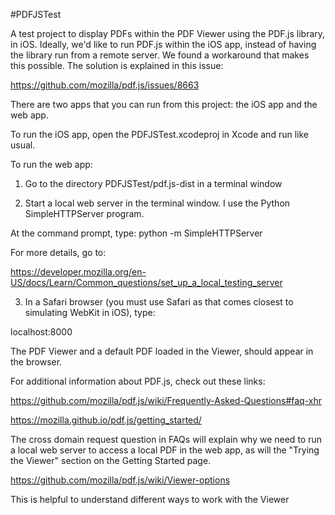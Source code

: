 #PDFJSTest

A test project to display PDFs within the PDF Viewer using the PDF.js library, in iOS. Ideally, we'd like to run PDF.js within the iOS app, instead of having the library run from a remote server. We found a workaround that makes this possible. The solution is explained in this issue:

https://github.com/mozilla/pdf.js/issues/8663

There are two apps that you can run from this project: the iOS app and the web app.

To run the iOS app, open the PDFJSTest.xcodeproj in Xcode and run like usual.

To run the web app:

1) Go to the directory PDFJSTest/pdf.js-dist in a terminal window

2) Start a local web server in the terminal window. I use the Python SimpleHTTPServer program.

At the command prompt, type:
python -m SimpleHTTPServer

For more details, go to:

https://developer.mozilla.org/en-US/docs/Learn/Common_questions/set_up_a_local_testing_server

3) In a Safari browser (you must use Safari as that comes closest to simulating WebKit in iOS), type:

localhost:8000

The PDF Viewer and a default PDF loaded in the Viewer, should appear in the browser.

For additional information about PDF.js, check out these links:

https://github.com/mozilla/pdf.js/wiki/Frequently-Asked-Questions#faq-xhr

https://mozilla.github.io/pdf.js/getting_started/

The cross domain request question in FAQs will explain why we need to run a local web server to access a local PDF in the web app, as will the "Trying the Viewer" section on the Getting Started page.

https://github.com/mozilla/pdf.js/wiki/Viewer-options

This is helpful to understand different ways to work with the Viewer
